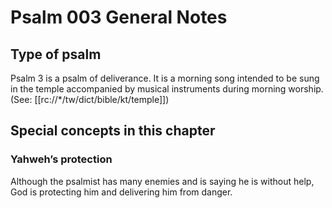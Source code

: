 # Psalm 003 General Notes
## Type of psalm

Psalm 3 is a psalm of deliverance. It is a morning song intended to be sung in the temple accompanied by musical instruments during morning worship. (See: [[rc://*/tw/dict/bible/kt/temple]])

## Special concepts in this chapter

### Yahweh’s protection
Although the psalmist has many enemies and is saying he is without help, God is protecting him and delivering him from danger.